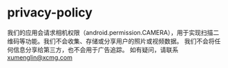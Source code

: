 # privacy-policy
我们的应用会请求相机权限（android.permission.CAMERA），用于实现扫描二维码等功能。我们不会收集、存储或分享用户的照片或视频数据。
我们不会将任何信息分享给第三方，也不会用于广告追踪。
如有疑问，请联系 xumenglin@xcmg.com
